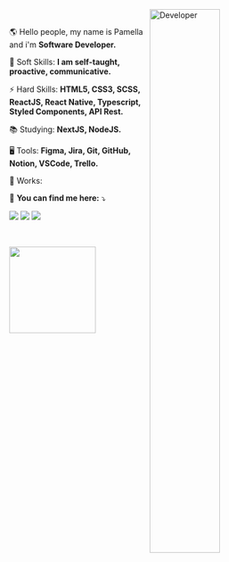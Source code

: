 <img width="50%" align="right" src="https://github.com/pamellafernandes/pamellafernandes/blob/master/img/mario.gif" alt="Developer"/>

 <br/>
 
<p align="left" width=25> 
 🌎 Hello people, my name is Pamella and i'm <strong>Software Developer.</strong>
</p>

<p align="left">
 🧬 Soft Skills: <strong> I am self-taught, proactive, communicative. </strong>
</p>
 
<p align="left">
 ⚡ Hard Skills: <strong>HTML5, CSS3, SCSS, ReactJS, React Native, Typescript, Styled Components, API Rest. </strong> 
</p> 

<p align="left">
 📚 Studying: <strong>NextJS, NodeJS.</strong>
</p>

<p align="left">
 🖥️ Tools: <strong>Figma, Jira, Git, GitHub, Notion, VSCode, Trello. </strong> 
</p> 
 
<p align="left">
 💼 Works: <strong></strong>
</p>

<p align="left">
 📧 <strong>You can find me here:</strong> ⤵️
</p>

<div>
 
<p align="left">
  <a href="https://mail.google.com/mail/u/?authuser=pamellafernandes117@gmail.com" alt="Gmail">
  <img src="https://img.shields.io/badge/-Gmail-07122E?style=for-the-badge&logo=Gmail&logoColor=F544FC" /></a>
 
  <a href="https://github.com/pamellafernandes" alt="Github">
   <img src="https://img.shields.io/badge/Github-07122E?style=for-the-badge&logo=github&logoColor=F544FC"></a>


   <a href="https://www.linkedin.com/in/devpamellafernandes/" alt="Linkedin">
   <img src="https://img.shields.io/badge/LinkedIn-07122E?style=for-the-badge&logo=linkedin&logoColor=F544FC"></a>
</p>
 
</div>

<br />

<p align="left">
  <img height="155em" src="https://github-readme-stats.vercel.app/api?username=pamellafernandes&show_icons=true&icon_color=F544FC&bg_color=010E24&text_color=FFF" />
</p>


